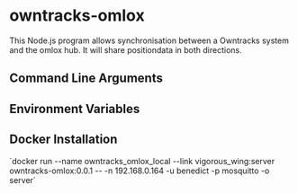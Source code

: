 # owntracks-omlox
This Node.js program allows synchronisation between a Owntracks system and the omlox hub. It will share positiondata in both directions.

## Command Line Arguments


## Environment Variables

## Docker Installation

´docker run --name owntracks_omlox_local --link vigorous_wing:server owntracks-omlox:0.0.1 -- -n 192.168.0.164 -u benedict -p mosquitto -o server´